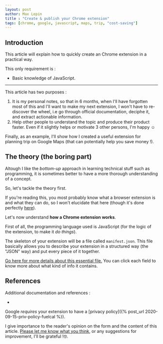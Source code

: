 ```yaml
---
layout: post
author: Max Lepin
title : "Create & publish your Chrome extension"
tags: [chrome, google, javascript, maps, trip, "cost-saving"]
---
```


## Introduction

This article will explain how to quickly create an Chrome extension in a practical way.

This only requirement is : 

- Basic knowledge of JavaScript.

---

This article has two purposes :

1. It is my personal notes, so that in 6 months, when I'll have forgotten most of this and I'll want to make my next extension, I won't have to re-discover the wheel, i.e go through official documentation, deciphe it, and extract actionable information.
2. Help other people to understand the topic and produce their product faster. Even if it slightly helps or motivate 3 other persons, I'm happy ☺

Finally, as an example, I'll show how I created a useful extension for planning trip on Google Maps (that can potentially help you save money !). 

## The theory (the boring part)
Altough I like the *bottom-up* approach in learning technical stuff such as programming, it is sometimes better to have a more thorough understanding of a concept. 

So, let's tackle the theory first.



If you're reading this, you most probably know what a browser extension is and what they can do, so I won't elucidate that here (though it's done perfectly [here](https://developer.chrome.com/extensions)). 

Let's now understand **how a Chrome extension works**. 

First of all, the programming language used is JavaScript (for the logic of the extension, to make it *do things*).

The skeleton of your extension will be a file called `manifest.json`. This file basically allows you to describe your extension in a structured way (the "JSON" way) and put every piece of it together.

[Go here for more details about this essential file.](https://developer.chrome.com/extensions/manifest#overview) You can click each field to know more about what kind of info it contains. 





## References

Additional documentation and references : 

- [](https://developer.chrome.com/extensions)

Google *requires* your extension to have a [privacy policy]({% post_url 2020-09-15-priv-policy-fuelcal %}).



I give importance to the reader's opinion on the form and the content of this article. [Please let me know what you think](mailto:max.09@outlook.com), or any suggestions for improvement, I'll be grateful !🤓.